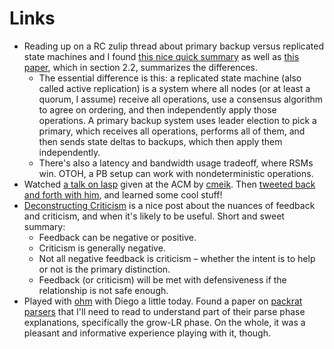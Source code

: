 # Links

- Reading up on a RC zulip thread about primary backup versus replicated state machines and I found [this nice quick summary](https://jaksa.wordpress.com/2009/05/01/active-and-passive-replication-in-distributed-systems/) as well as [this paper](https://www.cs.cornell.edu/fbs/publications/viveLaDifference.pdf), which in section 2.2, summarizes the differences.
  - The essential difference is this: a replicated state machine (also called active replication) is a system where all nodes (or at least a quorum, I assume) receive all operations, use a consensus algorithm to agree on ordering, and then independently apply those operations. A primary backup system uses leader election to pick a primary, which receives all operations, performs all of them, and then sends state deltas to backups, which then apply them independently.
  - There's also a latency and bandwidth usage tradeoff, where RSMs win. OTOH, a PB setup can work with nondeterministic operations.
- Watched [a talk on lasp](https://www.youtube.com/watch?v=q0wjwIRrDhI) given at the ACM by [cmeik](https://twitter.com/cmeik). Then [tweeted back and forth with him](https://twitter.com/tehgeekmeister/status/772420609917784064), and learned some cool stuff!
- [Deconstructing Criticism](http://malcolmocean.com/2016/08/deconstruction-of-criticism/) is a nice post about the nuances of feedback and criticism, and when it's likely to be useful. Short and sweet summary:
  - Feedback can be negative or positive.
  - Criticism is generally negative.
  - Not all negative feedback is criticism – whether the intent is to help or not is the primary distinction.
  - Feedback (or criticism) will be met with defensiveness if the relationship is not safe enough.
- Played with [ohm](https://ohmlang.github.io/editor/) with Diego a little today. Found a paper on [packrat parsers](http://www.vpri.org/pdf/tr2007002_packrat.pdf) that I'll need to read to understand part of their parse phase explanations, specifically the grow-LR phase. On the whole, it was a pleasant and informative experience playing with it, though.
